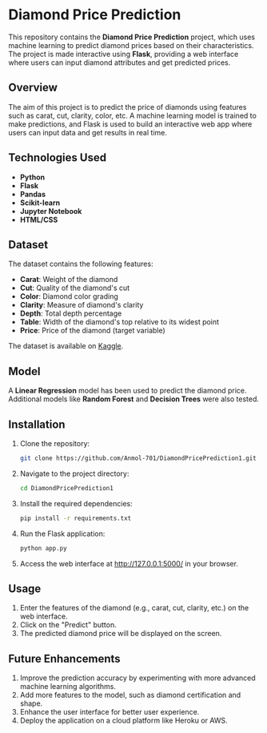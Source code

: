 # Diamond Price Prediction

This repository contains the **Diamond Price Prediction** project, which uses machine learning to predict diamond prices based on their characteristics. The project is made interactive using **Flask**, providing a web interface where users can input diamond attributes and get predicted prices.

## Overview

The aim of this project is to predict the price of diamonds using features such as carat, cut, clarity, color, etc. A machine learning model is trained to make predictions, and Flask is used to build an interactive web app where users can input data and get results in real time.

## Technologies Used

- **Python**
- **Flask**
- **Pandas**
- **Scikit-learn**
- **Jupyter Notebook**
- **HTML/CSS**

## Dataset

The dataset contains the following features:
- **Carat**: Weight of the diamond
- **Cut**: Quality of the diamond's cut
- **Color**: Diamond color grading
- **Clarity**: Measure of diamond's clarity
- **Depth**: Total depth percentage
- **Table**: Width of the diamond's top relative to its widest point
- **Price**: Price of the diamond (target variable)

The dataset is available on [Kaggle](https://www.kaggle.com/datasets/shivam2503/diamonds).

## Model

A **Linear Regression** model has been used to predict the diamond price. Additional models like **Random Forest** and **Decision Trees** were also tested.

## Installation

1. Clone the repository:

   ```bash
   git clone https://github.com/Anmol-701/DiamondPricePrediction1.git

2. Navigate to the project directory:

   ```bash
   cd DiamondPricePrediction1
   
3. Install the required dependencies:

   ```bash
   pip install -r requirements.txt
   
4. Run the Flask application:

   ```bash
   python app.py
5. Access the web interface at http://127.0.0.1:5000/ in your browser.

## Usage
1. Enter the features of the diamond (e.g., carat, cut, clarity, etc.) on the web interface.
2. Click on the "Predict" button.
3. The predicted diamond price will be displayed on the screen.
## Future Enhancements
1. Improve the prediction accuracy by experimenting with more advanced machine learning algorithms.
2. Add more features to the model, such as diamond certification and shape.
3. Enhance the user interface for better user experience.
4. Deploy the application on a cloud platform like Heroku or AWS.
